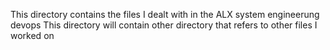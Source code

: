 This directory contains the files I dealt with in the ALX system engineerung devops
This directory will contain other directory that refers to other files I worked on
